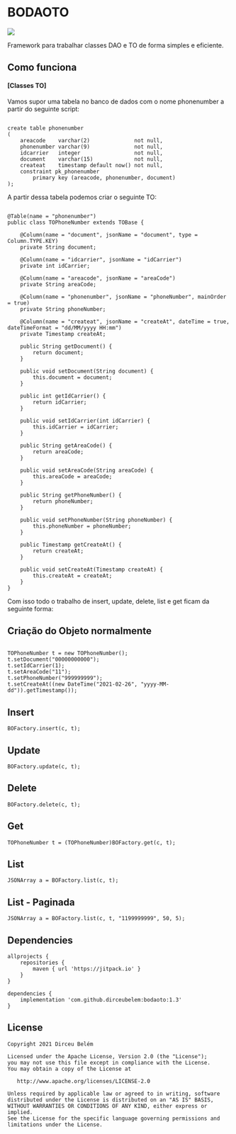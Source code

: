# BODAOTO

[![](https://www.jitpack.io/v/dirceubelem/bodaoto.svg)](https://www.jitpack.io/#dirceubelem/bodaoto)

Framework para trabalhar classes DAO e TO de forma simples e eficiente.

## Como funciona

#### [Classes TO]

Vamos supor uma tabela no banco de dados com o nome phonenumber a partir do seguinte script:

```

create table phonenumber
(
    areacode    varchar(2)              not null,
    phonenumber varchar(9)              not null,
    idcarrier   integer                 not null,
    document    varchar(15)             not null,
    createat    timestamp default now() not null,
    constraint pk_phonenumber
        primary key (areacode, phonenumber, document)
);

```

A partir dessa tabela podemos criar o seguinte TO:

```

@Table(name = "phonenumber")
public class TOPhoneNumber extends TOBase {

    @Column(name = "document", jsonName = "document", type = Column.TYPE.KEY)
    private String document;

    @Column(name = "idcarrier", jsonName = "idCarrier")
    private int idCarrier;

    @Column(name = "areacode", jsonName = "areaCode")
    private String areaCode;

    @Column(name = "phonenumber", jsonName = "phoneNumber", mainOrder = true)
    private String phoneNumber;

    @Column(name = "createat", jsonName = "createAt", dateTime = true, dateTimeFormat = "dd/MM/yyyy HH:mm")
    private Timestamp createAt;

    public String getDocument() {
        return document;
    }

    public void setDocument(String document) {
        this.document = document;
    }

    public int getIdCarrier() {
        return idCarrier;
    }

    public void setIdCarrier(int idCarrier) {
        this.idCarrier = idCarrier;
    }

    public String getAreaCode() {
        return areaCode;
    }

    public void setAreaCode(String areaCode) {
        this.areaCode = areaCode;
    }

    public String getPhoneNumber() {
        return phoneNumber;
    }

    public void setPhoneNumber(String phoneNumber) {
        this.phoneNumber = phoneNumber;
    }

    public Timestamp getCreateAt() {
        return createAt;
    }

    public void setCreateAt(Timestamp createAt) {
        this.createAt = createAt;
    }
}

```

Com isso todo o trabalho de insert, update, delete, list e get ficam da seguinte forma:

## Criação do Objeto normalmente

```

TOPhoneNumber t = new TOPhoneNumber();
t.setDocument("00000000000");
t.setIdCarrier(1);
t.setAreaCode("11");
t.setPhoneNumber("999999999");
t.setCreateAt((new DateTime("2021-02-26", "yyyy-MM-dd")).getTimestamp());

```

## Insert

```
BOFactory.insert(c, t);
```

## Update

```
BOFactory.update(c, t);
```

## Delete

```
BOFactory.delete(c, t);
```

## Get

```
TOPhoneNumber t = (TOPhoneNumber)BOFactory.get(c, t);
```

## List

```
JSONArray a = BOFactory.list(c, t);
```

## List - Paginada

```
JSONArray a = BOFactory.list(c, t, "1199999999", 50, 5);
```

## Dependencies

```
allprojects {
    repositories {
        maven { url 'https://jitpack.io' }
    }
}
```

```
dependencies {
    implementation 'com.github.dirceubelem:bodaoto:1.3'
}
```

## License

```
Copyright 2021 Dirceu Belém

Licensed under the Apache License, Version 2.0 (the "License");
you may not use this file except in compliance with the License.
You may obtain a copy of the License at

   http://www.apache.org/licenses/LICENSE-2.0

Unless required by applicable law or agreed to in writing, software
distributed under the License is distributed on an "AS IS" BASIS,
WITHOUT WARRANTIES OR CONDITIONS OF ANY KIND, either express or implied.
See the License for the specific language governing permissions and
limitations under the License.
```
